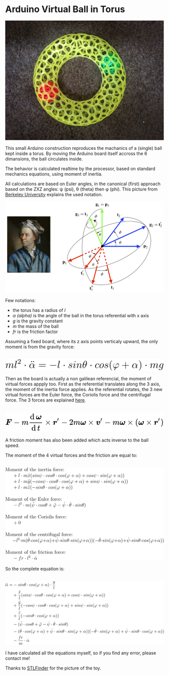 # Arduino Virtual Ball in Torus

![My Toy](./sphere_in_torus_toy.png)

This small Arduino construction reproduces the machanics of a (single) ball kept inside a torus. By moving the Arduino board itself accross the 6 dimansions, the ball circulates inside.

The behavior is calculated realtime by the processor, based on standard mechanics equations, using moment of inertia.

All calculations are based on Euler angles, in the canonical (first) approach based on the ZXZ angles: &#x03c8; (psi), &#x03b8; (theta) then &#x03c6; (phi). This picture from [Berkeley University](https://rotations.berkeley.edu/the-euler-angle-parameterization/) explains the used notation.

![Euler angles](./euler-angles.png)

Few notations:
- the torus has a radius of *l*
- *&#x03b1; (alpha)* is the angle of the ball in the torus referential with x axis
- *g* is the gravity constant
- *m* the mass of the ball
- *fr* is the friction factor

Assuming a fixed board, where its z axis points verticaly upward, the only moment is from the gravity force:

&nbsp;&nbsp;&nbsp;&nbsp;![Moment from gravity force](./equ-gravity.svg)

Then as the board is actually a non galilean referencial, the moment of virtual forces appply too. First as the referential translates along the 3 axis, the moment of the inertia force applies. As the referential rotates, the 3 new virtual forces are the Euler force, the Coriolis force and the centrifugal force. The 3 forces are explained [here](https://en.wikipedia.org/wiki/Coriolis_force#Formula).

&nbsp;&nbsp;&nbsp;&nbsp;![Non Galilean virtual forces](./non_galilean_virtual_forces.svg)

A friction moment has also been added which acts inverse to the ball speed.

The moment of the 4 virtual forces and the friction are equal to:

&nbsp;&nbsp;&nbsp;&nbsp;![Non Galilean virtual forces](./equ-virtualForces.svg)

So the complete equation is:

&nbsp;&nbsp;&nbsp;&nbsp;![Complete equation](./equ-complete.svg)

I have calculated all the equations myself, so if you find any error, please contact me!

Thanks to [STLFinder](https://www.stlfinder.com/model/voronoi-donut-with-holes-inside-saX8Zuwv/659237/) for the picture of the toy.
